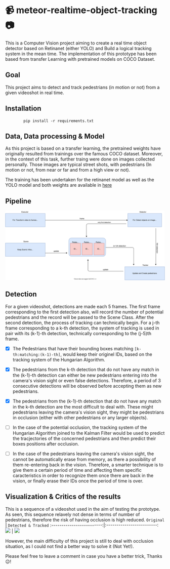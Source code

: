 #  📹 meteor-realtime-object-tracking 📷

This is a Computer Vision project aiming to create a real time object detector based on Retinanet (either YOLO) and Build a logical tracking system in the mean time. The implementation of this prototype has been based from transfer Learning with pretrained models on COCO Dataset.



## Goal 

This project aims to detect and track pedestrians (in motion or not) from a given videoshot in real time.

## Installation 

            pip install -r requirements.txt

## Data, Data processing & Model

As this project is based on a transfer learning, the pretrained weights have originally resulted from trainings over the famous COCO dataset. Moreover, in the context of this task, further traing were done on images collected personally. Those images are typical street shots, with pedestrians (In motion or not, from near or far and from a high view or not).

The training has been undertaken for the retinanet model as well as the YOLO model and both weights are available in [here]()

## Pipeline
      
<p align="center">
  <img src="https://github.com/IsmaelMekene/meteor-realtime-object-tracking/blob/main/data/pipeline.svg"/>
</p>


## Detection

For a given videoshot, detections are made each 5 frames. The first frame corresponding to the first detection also, will record the number of potential pedestrians and the record will be passed to the Scene Class. After the second detection, the process of tracking can technically begin.
For a j-th frame corresponding to a k-th detection, the system of tracking is used in pair with its (k-1)-th detection, technically corresponding to the (j-5)th frame.

 - [x] The Pedestrians that have their bounding boxes matching `[k-th:matching:(k-1)-th]`, would keep their originel IDs, based on the tracking system of the Hungarian Algorithm.
 - [x] The pedestrians from the k-th detection that do not have any match in the (k-1)-th detection can either be new pedestrians entering into the camera's vision sight or even false detections. Therefore, a period of 3 consecutive detections will be observed before accepting them as new pedestrians.
 - [x] The pedestrians from the (k-1)-th detection that do not have any match in the k-th detection are the most difficult to deal with. These might pedestrians leaving the camera's vision sight, they might be pedestrians in occlusion (either with other pedestrians or any larger objects). 
 
 - [ ] In the case of the potential occlusion, the tracking system of the Hungarian Algorithm joined to the Kalman Filter would be used to predict the tracjectories of the concerned pedestrians and then predict their boxes positions after occlusion.
 - [ ] In the case of the pedestrians leaving the camera's vision sight, the cannot be automatically erase from memory, as there a possibility of them re-entering back in the vision. Therefore, a smarter technique is to give them a certain period of time and affecting them specific caracteristics in order to recognize them once there are back in the vision, or finally erase their IDs once the period of time is over.



## Visualization & Critics of the results

This is a sequence of a videoshot used in the aim of testing the prototype. As seen, this sequence relavely not dense in terms of number of pedestrians, therefore the risk of having occlusion is high reduced. 
`Original`             |  `Detected & Tracked`
:-------------------------:|:-------------------------:
![](https://github.com/IsmaelMekene/meteor-realtime-object-tracking/blob/main/data/testvid.gif)  |  ![](https://github.com/IsmaelMekene/meteor-realtime-object-tracking/blob/main/data/detection.gif)

However, the main difficulty of this project is still to deal with occlusion situation, as I could not find a better way to solve it (Not Yet!).





Please feel free to leave a comment in case you have a better trick, Thanks 😉!



